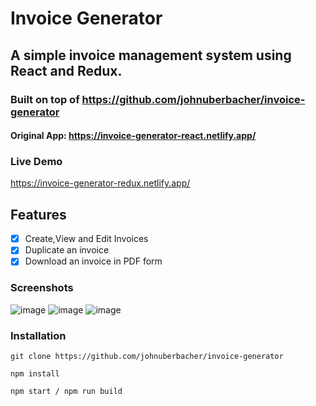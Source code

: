 # Invoice Generator
##  A simple invoice management system using React and Redux.

### Built on top of https://github.com/johnuberbacher/invoice-generator
#### Original App: https://invoice-generator-react.netlify.app/

### Live Demo
https://invoice-generator-redux.netlify.app/

## Features
- [x] Create,View and Edit Invoices
- [x] Duplicate an invoice
- [x] Download an invoice in PDF form

### Screenshots
![image](https://github.com/aniketsinha5552/invoice-generator-redux/assets/104712880/097320ab-e2f0-486f-94c3-5c09ac085f45)
![image](https://github.com/aniketsinha5552/invoice-generator-redux/assets/104712880/6d111f54-658d-46ac-8080-4aa0753f128a)
![image](https://github.com/aniketsinha5552/invoice-generator-redux/assets/104712880/00f10933-9e3b-4fe3-8548-9af2196a6f89)


### Installation

```
git clone https://github.com/johnuberbacher/invoice-generator

npm install

npm start / npm run build
```


